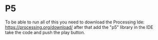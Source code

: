 # P5

To be able to run all of this you need to download the Processing Ide: https://processing.org/download/
after that add the "p5" library in the IDE take the code and push the play button.